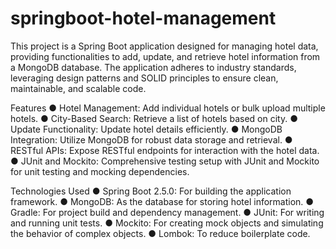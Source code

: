 # springboot-hotel-management

This project is a Spring Boot application designed for managing hotel data, providing functionalities to add, update, and retrieve hotel information from a MongoDB database. The application adheres to industry standards, leveraging design patterns and SOLID principles to ensure clean, maintainable, and scalable code.

Features
● Hotel Management: Add individual hotels or bulk upload multiple hotels.
● City-Based Search: Retrieve a list of hotels based on city.
● Update Functionality: Update hotel details efficiently.
● MongoDB Integration: Utilize MongoDB for robust data storage and retrieval.
● RESTful APIs: Expose RESTful endpoints for interaction with the hotel data.
● JUnit and Mockito: Comprehensive testing setup with JUnit and Mockito for unit testing
and mocking dependencies.

Technologies Used
● Spring Boot 2.5.0: For building the application framework.
● MongoDB: As the database for storing hotel information.
● Gradle: For project build and dependency management.
● JUnit: For writing and running unit tests.
● Mockito: For creating mock objects and simulating the behavior of complex objects.
● Lombok: To reduce boilerplate code.
